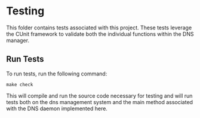 # Testing
This folder contains tests associated with this project. These tests leverage
the CUnit framework to validate both the individual functions within the DNS
manager.

## Run Tests
To run tests, run the following command:
```
make check
```
This will compile and run the source code necessary for testing and will run
tests both on the dns management system and the main method associated with
the DNS daemon implemented here.
